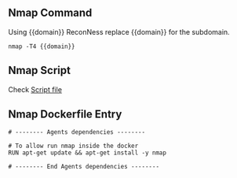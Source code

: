 ## Nmap Command

Using {{domain}} ReconNess replace {{domain}} for the subdomain.

```
nmap -T4 {{domain}}
```

## Nmap Script

Check [Script file](https://github.com/reconness/reconness-agents/blob/master/Nmap/Script)

## Nmap Dockerfile Entry

```
# -------- Agents dependencies -------- 

# To allow run nmap inside the docker
RUN apt-get update && apt-get install -y nmap

# -------- End Agents dependencies -------- 
```

